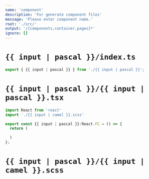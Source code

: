 ```yaml
---
name: 'component'
description: 'For generate component files'
message: 'Please enter component name.'
root: './src/'
output: '/{components,container,pages}*'
ignore: []
---
```


# `{{ input | pascal }}/index.ts`

```typescript
export { {{ input | pascal }} } from './{{ input | pascal }}';
```

# `{{ input | pascal }}/{{ input | pascal }}.tsx`

```typescript
import React from 'react'
import './{{ input | camel }}.scss'

export const {{ input | pascal }}:React.FC = () => {
  return (

  )
};
```

# `{{ input | pascal }}/{{ input | camel }}.scss`

```scss
```
